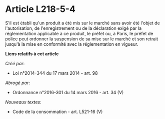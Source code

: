 # Article L218-5-4

S'il est établi qu'un produit a été mis sur le marché sans avoir été l'objet de l'autorisation, de l'enregistrement ou de la
déclaration exigé par la réglementation applicable à ce produit, le préfet ou, à Paris, le préfet de police peut ordonner la
suspension de sa mise sur le marché et son retrait jusqu'à la mise en conformité avec la réglementation en vigueur.

**Liens relatifs à cet article**

_Créé par_:

  - Loi n°2014-344 du 17 mars 2014 - art. 98

_Abrogé par_:

  - Ordonnance n°2016-301 du 14 mars 2016 - art. 34 (V)

_Nouveaux textes_:

  - Code de la consommation - art. L521-16 (V)
